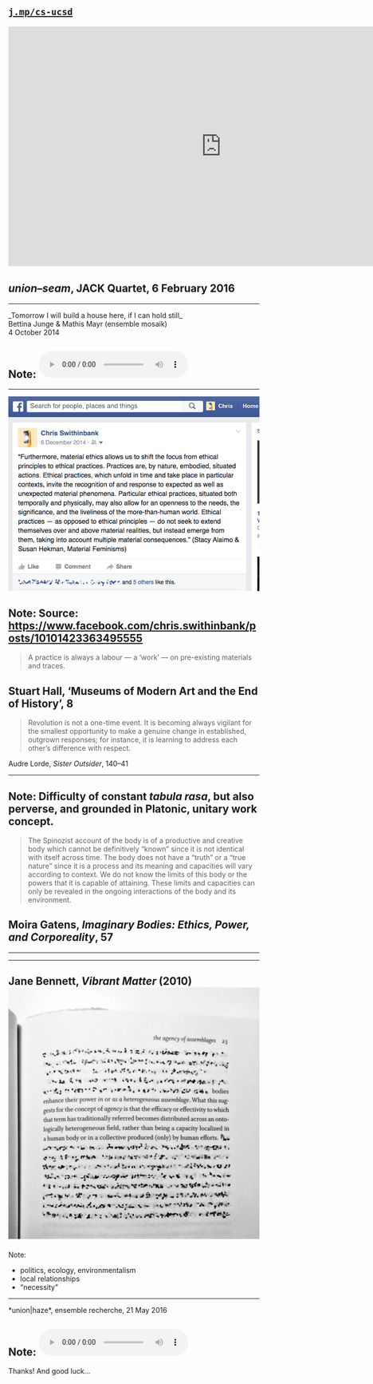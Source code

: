 <!-- .slide: data-background="/img/title.gif" -->

[`j.mp/cs-ucsd`](http://bit.ly/cs-ucsd)
---
<!-- .slide: data-background="#000000" -->
<iframe width="853" height="480" src="https://www.youtube-nocookie.com/embed/C1Ksoprj-rk?rel=0&amp;showinfo=0" frameborder="0" allowfullscreen></iframe>

_union–seam_, JACK Quartet, 6 February 2016
---
<!-- .slide: data-background="#000000" -->
---
<!-- .slide: data-background="/img/tomorrow-sketch.jpg" -->
<p class="overlay-title">_Tomorrow I will build a house here, if I can hold still_<br>Bettina Junge & Mathis Mayr (ensemble mosaik)<br>4 October 2014</p>

Note:
<audio controls>
  <source src="../../snd/02-tomorrow-i-will-build-a-house-here.wav" type="audio/wav">
  Sorry, old browser, no audio for you.
</audio>
---
<!-- .slide: data-background="#000000" -->
---
![Alaimo/Hekman, Material Feminisms quote](img/fb-matfem.png)

Note:
Source: https://www.facebook.com/chris.swithinbank/posts/10101423363495555
---
> A practice is always a labour — a ‘work’ — on pre-existing materials and traces.

Stuart Hall, ‘Museums of Modern Art and the End of History’, 8
---
> Revolution is not a one-time event. It is becoming always vigilant for the smallest opportunity to make a genuine change in established, outgrown responses; for instance, it is learning to address each other’s difference with respect.

Audre Lorde, _Sister Outsider_, 140–41

---
<!-- .slide: data-background="#000000" -->

Note:
Difficulty of constant _tabula rasa_, but also perverse, and grounded in Platonic, unitary work concept.
---
<!-- .slide: data-background="/img/matter.gif" -->
> The Spinozist account of the body is of a productive and creative body which cannot be definitively “known” since it is not identical with itself across time. The body does not have a “truth” or a “true nature” since it is a process and its meaning and capacities will vary according to context. We do not know the limits of this body or the powers that it is capable of attaining. These limits and capacities can only be revealed in the ongoing interactions of the body and its environment.

Moira Gatens, _Imaginary Bodies: Ethics, Power, and Corporeality_, 57
---
<!-- .slide: data-background="/img/food-cubes.jpg" -->
---
<!-- .slide: data-background="/img/intensities.gif" -->
---
<!-- .slide: data-background="/img/matter.gif" -->
Jane Bennett, _Vibrant Matter_ (2010)
![Vibrant Matter, p.23](img/vibrant-matter-quote.jpg)
---
<!-- .slide: data-background="#000000" -->

Note:
- politics, ecology, environmentalism
- local relationships
- “necessity”
---
<!-- .slide: data-background="/img/union-haze-snap.jpg" -->

<p class="text-bottom">*union|haze*, ensemble recherche,  21 May 2016</p>

Note:
<audio controls>
  <source src="../../snd/03-union-haze.wav" type="audio/wav">
  Sorry, old browser, no audio for you.
</audio>
---
Thanks! And good luck…
